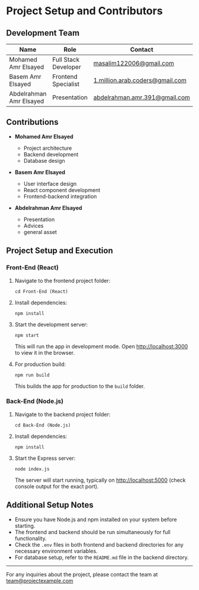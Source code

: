 # Project Setup and Contributors

## Development Team

| Name | Role | Contact |
|------|------|---------|
| Mohamed Amr Elsayed | Full Stack Developer | masalim122006@gmail.com |
| Basem Amr Elsayed | Frontend Specialist | 1.million.arab.coders@gmail.com |
| Abdelrahman Amr Elsayed | Presentation | abdelrahman.amr.391@gmail.com |

## Contributions

- **Mohamed Amr Elsayed**
  - Project architecture
  - Backend development
  - Database design

- **Basem Amr Elsayed**
  - User interface design
  - React component development
  - Frontend-backend integration

- **Abdelrahman Amr Elsayed**
  - Presentation
  - Advices
  - general asset

## Project Setup and Execution

### Front-End (React)

1. Navigate to the frontend project folder:
   ```
   cd Front-End (React)
   ```

2. Install dependencies:
   ```
   npm install
   ```

3. Start the development server:
   ```
   npm start
   ```
   This will run the app in development mode. Open [http://localhost:3000](http://localhost:5173) to view it in the browser.

4. For production build:
   ```
   npm run build
   ```
   This builds the app for production to the `build` folder.

### Back-End (Node.js)

1. Navigate to the backend project folder:
   ```
   cd Back-End (Node.js)
   ```

2. Install dependencies:
   ```
   npm install
   ```

3. Start the Express server:
   ```
   node index.js
   ```
   The server will start running, typically on [http://localhost:5000](http://localhost:5000) (check console output for the exact port).

## Additional Setup Notes

- Ensure you have Node.js and npm installed on your system before starting.
- The frontend and backend should be run simultaneously for full functionality.
- Check the `.env` files in both frontend and backend directories for any necessary environment variables.
- For database setup, refer to the `README.md` file in the backend directory.

---

For any inquiries about the project, please contact the team at team@projectexample.com
